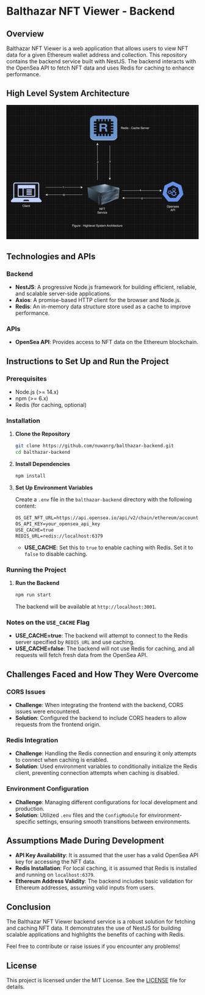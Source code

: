 # Balthazar NFT Viewer - Backend

## Overview

Balthazar NFT Viewer is a web application that allows users to view NFT data for a given Ethereum wallet address and collection. This repository contains the backend service built with NestJS. The backend interacts with the OpenSea API to fetch NFT data and uses Redis for caching to enhance performance.

## High Level System Architecture

![alt text](image.png)

## Technologies and APIs

### Backend

- **NestJS**: A progressive Node.js framework for building efficient, reliable, and scalable server-side applications.
- **Axios**: A promise-based HTTP client for the browser and Node.js.
- **Redis**: An in-memory data structure store used as a cache to improve performance.

### APIs

- **OpenSea API**: Provides access to NFT data on the Ethereum blockchain.

## Instructions to Set Up and Run the Project

### Prerequisites

- Node.js (>= 14.x)
- npm (>= 6.x)
- Redis (for caching, optional)

### Installation

1. **Clone the Repository**

   ```bash
   git clone https://github.com/nuwanrg/balthazar-backend.git
   cd balthazar-backend
   ```

2. **Install Dependencies**

   ```bash
   npm install
   ```

3. **Set Up Environment Variables**

   Create a `.env` file in the `balthazar-backend` directory with the following content:

   ```plaintext
   OS_GET_NFT_URL=https://api.opensea.io/api/v2/chain/ethereum/account
   OS_API_KEY=your_opensea_api_key
   USE_CACHE=true
   REDIS_URL=redis://localhost:6379
   ```

   - **USE_CACHE**: Set this to `true` to enable caching with Redis. Set it to `false` to disable caching.

### Running the Project

1. **Run the Backend**

   ```bash
   npm run start
   ```

   The backend will be available at `http://localhost:3001`.

### Notes on the `USE_CACHE` Flag

- **USE_CACHE=true**: The backend will attempt to connect to the Redis server specified by `REDIS_URL` and use caching.
- **USE_CACHE=false**: The backend will not use Redis for caching, and all requests will fetch fresh data from the OpenSea API.

## Challenges Faced and How They Were Overcome

### CORS Issues

- **Challenge**: When integrating the frontend with the backend, CORS issues were encountered.
- **Solution**: Configured the backend to include CORS headers to allow requests from the frontend origin.

### Redis Integration

- **Challenge**: Handling the Redis connection and ensuring it only attempts to connect when caching is enabled.
- **Solution**: Used environment variables to conditionally initialize the Redis client, preventing connection attempts when caching is disabled.

### Environment Configuration

- **Challenge**: Managing different configurations for local development and production.
- **Solution**: Utilized `.env` files and the `ConfigModule` for environment-specific settings, ensuring smooth transitions between environments.

## Assumptions Made During Development

- **API Key Availability**: It is assumed that the user has a valid OpenSea API key for accessing the NFT data.
- **Redis Installation**: For local caching, it is assumed that Redis is installed and running on `localhost:6379`.
- **Ethereum Address Validity**: The backend includes basic validation for Ethereum addresses, assuming valid inputs from users.

## Conclusion

The Balthazar NFT Viewer backend service is a robust solution for fetching and caching NFT data. It demonstrates the use of NestJS for building scalable applications and highlights the benefits of caching with Redis.

Feel free to contribute or raise issues if you encounter any problems!

## License

This project is licensed under the MIT License. See the [LICENSE](LICENSE) file for details.

```

```
